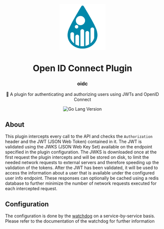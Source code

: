 <div align="center">
<img height="150px" src="https://raw.githubusercontent.com/wisdom-oss/brand/main/svg/standalone_color.svg">
<h1>Open ID Connect Plugin</h1>
<h3>oidc</h3>
<p>🧩 A plugin for authenticating and authorizing users using JWTs and OpenID Connect</p>
<img src="https://img.shields.io/github/go-mod/go-version/wisdom-oss/api-gateway?style=for-the-badge&filename=/plugins/oidc/go.mod" alt="Go Lang Version"/>
</div>

## About
This plugin intercepts every call to the API and checks the `Authorization`
header and the JWT (JSON Web Token) contained in it.
The JWT is validated using the JWKS (JSON Web Key Set) available on the endpoint
specified in the plugin configuration.
The JWKS is downloaded once at the first request the plugin intercepts and will
be stored on disk, to limit the needed network requests to external servers and
therefore speeding up the validation of the tokens.
After the JWT has been validated, it will be used to access the information
about a user that is available under the configured user info endpoint.
These responses can optionally be cached using a redis database to further
minimize the number of network requests executed for each intercepted request.

## Configuration
The configuration is done by the 
[watchdog](https://github.com/wisdom-oss/watchdog) on a service-by-service
basis.
Please refer to the documentation of the watchdog for further information